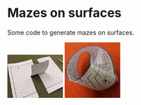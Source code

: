 # Mazes on surfaces

Some code to generate mazes on surfaces.

<img src="https://raw.githubusercontent.com/kisonecat/maze-generator/main/photographs/hypercard.jpg" width="25%" alt="photograph of a maze on a so-called hypercard, made by cutting a single letter-sized sheet of paper and folding"/>
<img src="https://raw.githubusercontent.com/kisonecat/maze-generator/main/photographs/mobius.jpg" width="25%" alt="photograph of a maze on a mobius strip"/>


